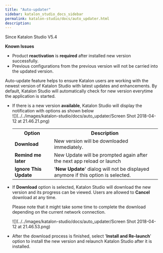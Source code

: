 ```yaml
---
title: "Auto-updater" 
sidebar: katalon_studio_docs_sidebar
permalink: katalon-studio/docs/auto_updater.html 
description: 
---
```

Since Katalon Studio V5.4

**Known Issues**

*   Product **reactivation** is **required** after installed new version successfully.
*   Previous configurations from the previous version will not be carried into the updated version.

  
Auto-update feature helps to ensure Katalon users are working with the newest version of Katalon Studio with latest updates and enhancements. By default, Katalon Studio will automatically check for new version everytime the application is started. 

*   If there is a new version **available**, Katalon Studio will display the notification with options as shown below  
    ![](../../images/katalon-studio/docs/auto_updater/Screen Shot 2018-04-12 at 21.46.21.png)  
      
    
    <table class="wrapped confluenceTable"><colgroup><col><col></colgroup><tbody><tr class="xtr-0"><th class="xtd-0-0 confluenceTh"><strong>Option</strong></th><th class="xtd-0-1 confluenceTh"><strong>Description</strong></th></tr><tr class="xtr-1"><td class="xtd-1-0 confluenceTd"><strong>Download</strong></td><td class="xtd-1-1 confluenceTd">New version will be downloaded immediately.</td></tr><tr class="xtr-2"><td class="xtd-2-0 confluenceTd"><strong>Remind me later</strong></td><td class="xtd-2-1 confluenceTd">New Update will be prompted again after the next app reload or launch</td></tr><tr class="xtr-3"><td class="xtd-3-0 confluenceTd"><strong>Ignore This Update</strong></td><td class="xtd-3-1 confluenceTd">'<strong>New Update</strong>' dialog will not be displayed anymore if this option is selected.</td></tr></tbody></table>
    
*   If **Download** option is selected, Katalon Studio will download the new version and its progress can be viewed. Users are allowed to **Cancel** download at any time. 
    
    Please note that it might take some time to complete the download depending on the current network connection.
    
      
    ![](../../images/katalon-studio/docs/auto_updater/Screen Shot 2018-04-12 at 21.46.53.png)
    
*   After the download process is finished, select '**Install and Re-launch**' option to install the new version and relaunch Katalon Studio after it is installed.